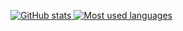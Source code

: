 [![GitHub stats](https://github-readme-stats.vercel.app/api?username=kirillmerz&show_icons=true&count_private=true&hide_title=1&theme=tokyonight)
![Most used languages](https://github-readme-stats.vercel.app/api/top-langs/?username=kirillmerz&theme=tokyonight)](https://github.com/anuraghazra/github-readme-stats)
